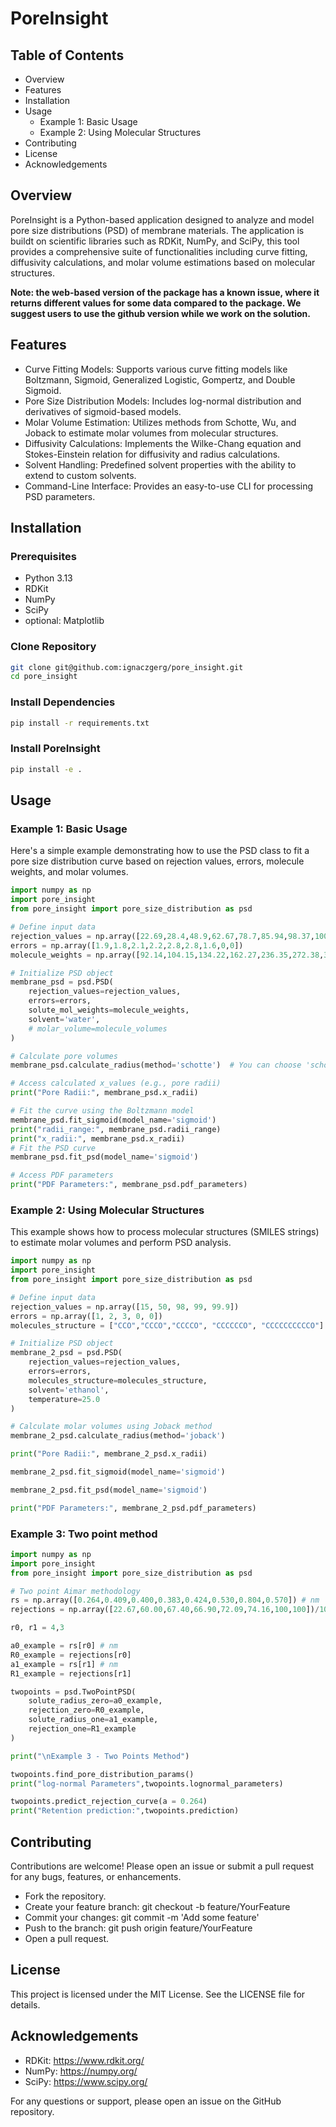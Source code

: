 # PoreInsight

## Table of Contents
- Overview
- Features
- Installation
- Usage
    - Example 1: Basic Usage
    - Example 2: Using Molecular Structures
- Contributing
- License
- Acknowledgements

## Overview
PoreInsight is a Python-based application designed to analyze and model pore size distributions (PSD) of membrane materials. The application is buildt on scientific libraries such as RDKit, NumPy, and SciPy, this tool provides a comprehensive suite of functionalities including curve fitting, diffusivity calculations, and molar volume estimations based on molecular structures.

**Note: the web-based version of the package has a known issue, where it returns different values for some data compared to the package. We suggest users to use the github version while we work on the solution.**

## Features
- Curve Fitting Models: Supports various curve fitting models like Boltzmann, Sigmoid, Generalized Logistic, Gompertz, and Double Sigmoid.
- Pore Size Distribution Models: Includes log-normal distribution and derivatives of sigmoid-based models.
- Molar Volume Estimation: Utilizes methods from Schotte, Wu, and Joback to estimate molar volumes from molecular structures.
- Diffusivity Calculations: Implements the Wilke-Chang equation and Stokes-Einstein relation for diffusivity and radius calculations.
- Solvent Handling: Predefined solvent properties with the ability to extend to custom solvents.
- Command-Line Interface: Provides an easy-to-use CLI for processing PSD parameters.

## Installation
### Prerequisites
- Python 3.13
- RDKit
- NumPy
- SciPy
- optional: Matplotlib

### Clone Repository
```bash
git clone git@github.com:ignaczgerg/pore_insight.git
cd pore_insight
```
### Install Dependencies
```bash
pip install -r requirements.txt
```
### Install PoreInsight
```bash
pip install -e .
```
## Usage
### Example 1: Basic Usage
Here's a simple example demonstrating how to use the PSD class to fit a pore size distribution curve based on rejection values, errors, molecule weights, and molar volumes.
```python
import numpy as np
import pore_insight
from pore_insight import pore_size_distribution as psd

# Define input data
rejection_values = np.array([22.69,28.4,48.9,62.67,78.7,85.94,98.37,100,100])
errors = np.array([1.9,1.8,2.1,2.2,2.8,2.8,1.6,0,0])
molecule_weights = np.array([92.14,104.15,134.22,162.27,236.35,272.38,327.33,354.4,422.92])

# Initialize PSD object
membrane_psd = psd.PSD(
    rejection_values=rejection_values, 
    errors=errors, 
    solute_mol_weights=molecule_weights, 
    solvent='water',
    # molar_volume=molecule_volumes
)

# Calculate pore volumes
membrane_psd.calculate_radius(method='schotte')  # You can choose 'schotte', 'wu', or 'joback'

# Access calculated x_values (e.g., pore radii)
print("Pore Radii:", membrane_psd.x_radii)

# Fit the curve using the Boltzmann model
membrane_psd.fit_sigmoid(model_name='sigmoid')
print("radii_range:", membrane_psd.radii_range)
print("x_radii:", membrane_psd.x_radii)
# Fit the PSD curve
membrane_psd.fit_psd(model_name='sigmoid')

# Access PDF parameters
print("PDF Parameters:", membrane_psd.pdf_parameters)
```

### Example 2: Using Molecular Structures
This example shows how to process molecular structures (SMILES strings) to estimate molar volumes and perform PSD analysis.
```python
import numpy as np
import pore_insight
from pore_insight import pore_size_distribution as psd

# Define input data
rejection_values = np.array([15, 50, 98, 99, 99.9])
errors = np.array([1, 2, 3, 0, 0])
molecules_structure = ["CCO","CCCO","CCCCO", "CCCCCCO", "CCCCCCCCCCO"]

# Initialize PSD object
membrane_2_psd = psd.PSD(
    rejection_values=rejection_values, 
    errors=errors, 
    molecules_structure=molecules_structure,
    solvent='ethanol',
    temperature=25.0
)

# Calculate molar volumes using Joback method
membrane_2_psd.calculate_radius(method='joback')

print("Pore Radii:", membrane_2_psd.x_radii)

membrane_2_psd.fit_sigmoid(model_name='sigmoid')

membrane_2_psd.fit_psd(model_name='sigmoid')

print("PDF Parameters:", membrane_2_psd.pdf_parameters)
```

### Example 3: Two point method
```python
import numpy as np
import pore_insight
from pore_insight import pore_size_distribution as psd

# Two point Aimar methodology
rs = np.array([0.264,0.409,0.400,0.383,0.424,0.530,0.804,0.570]) # nm
rejections = np.array([22.67,60.00,67.40,66.90,72.09,74.16,100,100])/100 #%

r0, r1 = 4,3

a0_example = rs[r0] # nm
R0_example = rejections[r0]
a1_example = rs[r1] # nm
R1_example = rejections[r1]

twopoints = psd.TwoPointPSD(
    solute_radius_zero=a0_example,
    rejection_zero=R0_example,
    solute_radius_one=a1_example,
    rejection_one=R1_example
)

print("\nExample 3 - Two Points Method")

twopoints.find_pore_distribution_params()
print("log-normal Parameters",twopoints.lognormal_parameters)

twopoints.predict_rejection_curve(a = 0.264)
print("Retention prediction:",twopoints.prediction)
```


## Contributing
Contributions are welcome! Please open an issue or submit a pull request for any bugs, features, or enhancements.

- Fork the repository.
- Create your feature branch: git checkout -b feature/YourFeature
- Commit your changes: git commit -m 'Add some feature'
- Push to the branch: git push origin feature/YourFeature
- Open a pull request.

## License
This project is licensed under the MIT License. See the LICENSE file for details.

## Acknowledgements
- RDKit: https://www.rdkit.org/
- NumPy: https://numpy.org/
- SciPy: https://www.scipy.org/

For any questions or support, please open an issue on the GitHub repository.
